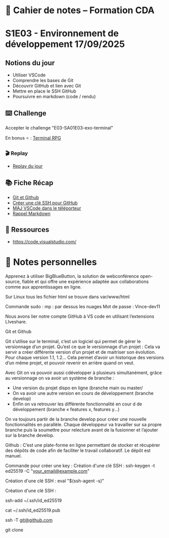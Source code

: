 # 📓 Cahier de notes – Formation CDA

# S1E03 - Environnement de développement 17/09/2025

## Notions du jour

- Utiliser VSCode
- Comprendre les bases de Git
- Découvrir GitHub et lien avec Git
- Mettre en place le SSH GitHub
- Poursuivre en markdown (code / rendu)

## ⌨️ Challenge

Accepter le challenge "E03-SA01E03-exo-terminal"

En bonus ⭐ : [Terminal RPG](https://bash-rpg.oclock.school)

### 🎬 Replay

- [Replay du jour](https://playback.oclock.school/playback/presentation/2.3/387b2e952f3d248bde2aae9a94c64f92acfe0dbd-1758091572478)

## 📚 Fiche Récap

- [Git et Github](https://kourou.oclock.io/ressources/fiche-recap/git-et-github/)
- [Créer une clé SSH pour GitHub](https://kourou.oclock.io/ressources/fiche-recap/git-et-github/#créer-une-clé-ssh-pour-github)
- [MAJ VSCode dans le téléporteur](https://kourou.oclock.io/ressources/fiche-recap/la-mise-a-jour-de-vscode/)
- [Rappel Markdown](https://kourou.oclock.io/ressources/fiche-recap/le-markdown/)

## 📖 Ressources

- https://code.visualstudio.com/


# 📓 Notes personnelles

Apprenez à utiliser BigBlueButton, la solution de webconférence open-source, fiable et qui offre une expérience adaptée aux collaborations comme aux apprentissages en ligne.

Sur Linux tous les fichier html se trouve dans var/www/html

Commande sudo : mp : par dessus les nuages
Mot de passe : Vince-dev11

Nous avons lier notre compte GitHub à VS code en utilisant l’extensions LIveshare.

Git et Github

Git s’utilise sur le terminal, c’est un logiciel qui permet de gérer le versionnage d’un projet.
Qu’est ce que le versionnage d’un projet : Cela va servir a créer différente version d’un projet et de maitriser son évolution.
Pour chaque version 1.1, 1.2…
Cela permet d’avoir un historique des versions d’un même projet, et pouvoir revenir en arrière quand on veut.

Avec Git on va pouvoir aussi cdévelopper à plusieurs simultanément, grâce au versionnage on va avoir un système de branche :
- Une version du projet dispo en ligne (branche main ou master/
- On va avoir une autre version en cours de développement (branche develop)
- Enfin on va retrouver les différente fonctionnalité en cour d de développement (branche « features x, features y…)

On va toujours partir de la branche develop pour créer une nouvelle fonctionnalités en parallèle. Chaque développeur va travailler sur sa propre branche puis la soumettre pour relecture avant de la fusionner et l’ajouter sur la branche develop.

Github : C’est une plate-forme en ligne permettant de stocker et récupérer des dépôts de code afin de faciliter le travail collaboratif.
Le dépôt est manuel.


Commande pour créer une key : Création d'une clé SSH : 
ssh-keygen -t ed25519 -C "your_email@example.com"

Création d'une clé SSH :
eval "$(ssh-agent -s)"

Création d'une clé SSH : 

ssh-add ~/.ssh/id_ed25519

cat ~/.ssh/id_ed25519.pub

ssh -T git@github.com

git clone
